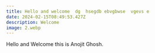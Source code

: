 ```yaml
---
title: Hello and welcome  dg  hsegdb ebvgbwse  vgevs e
date: 2024-02-15T08:49:53.427Z
description: Welcome
image: 2.webp
---
```

Hello and Welcome this is Anojit Ghosh.